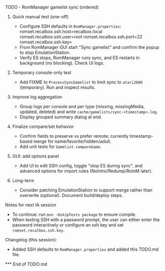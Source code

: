 TODO - RomManager gamelist sync (ordered)

1) Quick manual test (one-off)

   - Configure SSH defaults in `RomManager.properties`:
     romset.recalbox.ssh.host=recalbox.local
     romset.recalbox.ssh.user=root
     romset.recalbox.ssh.port=22
     romset.recalbox.ssh.key=
   - From RomManager GUI start "Sync gamelist" and confirm the popup to stop EmulationStation.
   - Verify ES stops, RomManager runs sync, and ES restarts in background (no blocking). Check UI logs.

2) Temporary console-only test

   - Add FIXME to `ProcessSyncGamelist` to limit sync to `atari2600` (temporary). Run and inspect results.

3) Improve log aggregation

   - Group logs per console and per type (missing, missingMedia, updated, deleted) and write `cache/gamelists/sync-<timestamp>.log`.
   - Display grouped summary dialog at end.

4) Finalize compare/set behavior

   - Confirm fields to preserve vs prefer remote; currently timestamp-based merge for name/favorite/hidden/adult.
   - Add unit tests for `Gamelist.compareGame`.

5) GUI: add options panel

   - Add UI to edit SSH config, toggle "stop ES during sync", and advanced options for import rules (NoIntro/Redump/RomM later).

6) Long-term

   - Consider patching EmulationStation to support merge rather than overwrite (optional). Document build/deploy steps.

Notes for next IA session

   - To continue: run `mvn -DskipTests package` to ensure compile.
   - When testing SSH with a password prompt, the user can either enter the password interactively or configure an ssh key and set `romset.recalbox.ssh.key`.

Changelog (this session):

- Added SSH defaults to `RomManager.properties` and added this TODO.md file.

*** End of TODO.md
